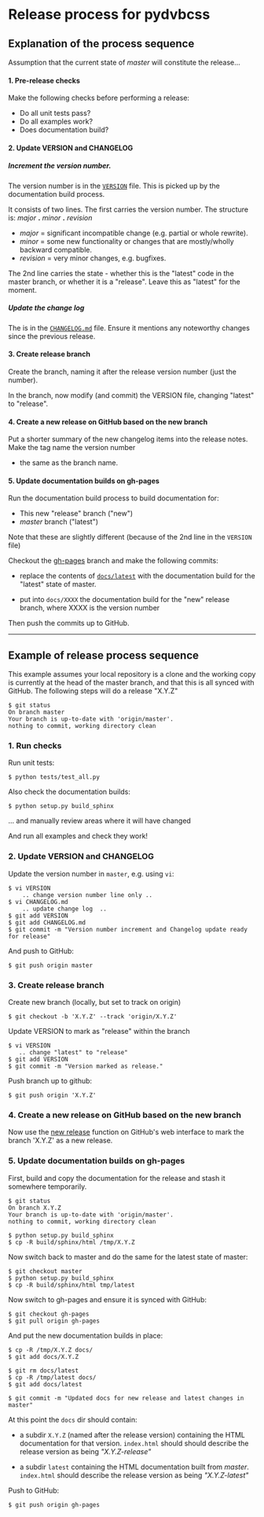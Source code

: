 # Release process for pydvbcss

## Explanation of the process sequence

Assumption that the current state of *master* will constitute the release...

#### 1. Pre-release checks

Make the following checks before performing a release:
   * Do all unit tests pass?
   * Do all examples work?
   * Does documentation build?


#### 2. Update VERSION and CHANGELOG

##### Increment the version number.
   
The version number is in the [`VERSION`](VERSION) file. This is picked up by the documentation build process.

It consists of two lines. The first carries the version number. The structure is: *major* **.** *minor* **.** *revision*
   * *major* = significant incompatible change (e.g. partial or whole rewrite).
   * *minor* = some new functionality or changes that are mostly/wholly backward compatible.
   * *revision* = very minor changes, e.g. bugfixes.

The 2nd line carries the state - whether this is the "latest" code in the master branch, or whether it is a "release".
Leave this as "latest" for the moment.


##### Update the change log
  
The is in the [`CHANGELOG.md`](CHANGELOG.md) file. Ensure it mentions any noteworthy changes since the previous release.


#### 3. Create release branch 

Create the branch, naming it after the release version number (just the number).

In the branch, now modify (and commit) the VERSION file, changing "latest" to "release".


#### 4. Create a new release on GitHub based on the new branch

Put a shorter summary of the new changelog items into the release notes. Make the tag name the version number
- the same as the branch name.


#### 5. Update documentation builds on gh-pages

Run the documentation build process to build documentation for:

* This new "release" branch ("new")
* *master* branch ("latest")

Note that these are slightly different (because of the 2nd line in the `VERSION` file)

Checkout the [gh-pages](https://github.com/bbc/pydvbcss/tree/gh-pages) branch and make the following commits:

* replace the contents of [`docs/latest`](https://github.com/bbc/pydvbcss/tree/gh-pages/docs/latest)
  with the documentation build for the "latest" state of master.

* put into `docs/XXXX` the documentation build for the "new" release branch, where XXXX is the version number

Then push the commits up to GitHub.


- - - - -

## Example of release process sequence

This example assumes your local repository is a clone and the working copy is currently at the head of the master branch, and that this is all 
synced with GitHub. The following steps will do a release "X.Y.Z"

    $ git status
    On branch master
    Your branch is up-to-date with 'origin/master'.
    nothing to commit, working directory clean
    
### 1. Run checks

Run unit tests:

    $ python tests/test_all.py
    
Also check the documentation builds:

    $ python setup.py build_sphinx

... and manually review areas where it will have changed

And run all examples and check they work!



### 2. Update VERSION and CHANGELOG

Update the version number in `master`, e.g. using `vi`:
  
    $ vi VERSION
        .. change version number line only ..
    $ vi CHANGELOG.md
        .. update change log  ..
    $ git add VERSION
    $ git add CHANGELOG.md
    $ git commit -m "Version number increment and Changelog update ready for release"

And push to GitHub:

    $ git push origin master

### 3. Create release branch

Create new branch (locally, but set to track on origin)

    $ git checkout -b 'X.Y.Z' --track 'origin/X.Y.Z'

Update VERSION to mark as "release" within the branch

    $ vi VERSION
       .. change "latest" to "release"
    $ git add VERSION
    $ git commit -m "Version marked as release."
    
Push branch up to github:

    $ git push origin 'X.Y.Z'
    

### 4. Create a new release on GitHub based on the new branch

Now use the [new release](https://github.com/bbc/pydvbcss/releases/new) function on GitHub's web interface to
mark the branch 'X.Y.Z' as a new release.

### 5. Update documentation builds on gh-pages
    
First, build and copy the documentation for the release and stash it somewhere temporarily.

    $ git status
    On branch X.Y.Z
    Your branch is up-to-date with 'origin/master'.
    nothing to commit, working directory clean
    
    $ python setup.py build_sphinx
    $ cp -R build/sphinx/html /tmp/X.Y.Z
    
Now switch back to master and do the same for the latest state of master:

    $ git checkout master
    $ python setup.py build_sphinx
    $ cp -R build/sphinx/html tmp/latest
    
Now switch to gh-pages and ensure it is synced with GitHub:

    $ git checkout gh-pages
    $ git pull origin gh-pages
    
And put the new documentation builds in place:

    $ cp -R /tmp/X.Y.Z docs/
    $ git add docs/X.Y.Z

    $ git rm docs/latest
    $ cp -R /tmp/latest docs/
    $ git add docs/latest
    
    $ git commit -m "Updated docs for new release and latest changes in master"
    
At this point the `docs` dir should contain:

* a subdir `X.Y.Z` (named after the release version) containing the HTML documentation for
  that version. `index.html` should should describe the release version as being *"X.Y.Z-release"*
  
* a subdir `latest` containing the HTML documentation built from *master*. `index.html` should describe the
  release version as being *"X.Y.Z-latest"*
  
Push to GitHub:

    $ git push origin gh-pages
    
